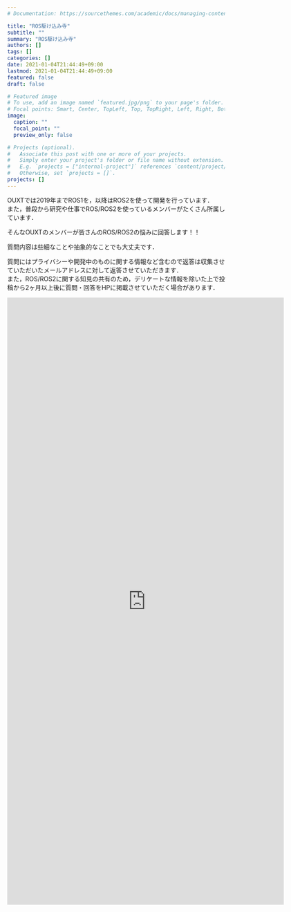 ```yaml
---
# Documentation: https://sourcethemes.com/academic/docs/managing-content/

title: "ROS駆け込み寺"
subtitle: ""
summary: "ROS駆け込み寺"
authors: []
tags: []
categories: []
date: 2021-01-04T21:44:49+09:00
lastmod: 2021-01-04T21:44:49+09:00
featured: false
draft: false

# Featured image
# To use, add an image named `featured.jpg/png` to your page's folder.
# Focal points: Smart, Center, TopLeft, Top, TopRight, Left, Right, BottomLeft, Bottom, BottomRight.
image:
  caption: ""
  focal_point: ""
  preview_only: false

# Projects (optional).
#   Associate this post with one or more of your projects.
#   Simply enter your project's folder or file name without extension.
#   E.g. `projects = ["internal-project"]` references `content/project/deep-learning/index.md`.
#   Otherwise, set `projects = []`.
projects: []
---
```

OUXTでは2019年までROS1を，以降はROS2を使って開発を行っています．  
また，普段から研究や仕事でROS/ROS2を使っているメンバーがたくさん所属しています．  

そんなOUXTのメンバーが皆さんのROS/ROS2の悩みに回答します！！

質問内容は些細なことや抽象的なことでも大丈夫です．

質問にはプライバシーや開発中のものに関する情報など含むので返答は収集させていただいたメールアドレスに対して返答させていただきます．  
また，ROS/ROS2に関する知見の共有のため，デリケートな情報を除いた上で投稿から2ヶ月以上後に質問・回答をHPに掲載させていただく場合があります．
<iframe src="https://docs.google.com/forms/d/e/1FAIpQLSfJzaz7ZrHD6UqBzDVAmTU2Stxz5buNfpNDu2Kmw5fzkoxY6A/viewform?embedded=true" width="640" height="1405" frameborder="0" marginheight="0" marginwidth="0">読み込んでいます…</iframe>